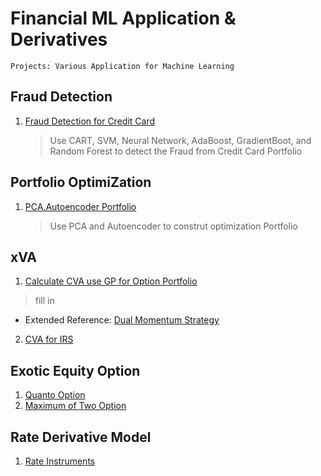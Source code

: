 # Financial ML Application & Derivatives
```
Projects: Various Application for Machine Learning
```
## Fraud Detection
1. [Fraud Detection for Credit Card](FraudDetection_FINAL.ipynb)
   > Use CART, SVM, Neural Network, AdaBoost, GradientBoot, and Random Forest to detect the Fraud from Credit Card Portfolio
   
## Portfolio OptimiZation
1. [PCA.Autoencoder Portfolio](Final_pca_eigen_portfolios_m2_ex3.ipynb)
   > Use PCA and Autoencoder to construt optimization Portfolio

## xVA
1. [Calculate CVA use GP for Option Portfolio](MY3_Upload_CVA.ipynb)
> fill in
- Extended Reference: [Dual Momentum Strategy](https://seekingalpha.com/article/4233923-dual-momentum-january-update)

2. [CVA for IRS](CVA_for_IRS_final.m)

## Exotic Equity Option
1. [Quanto Option](https://nbviewer.jupyter.org/github/jollyraven100/Derivatives_Modeling/blob/master/Quanto%20Option.pdf)
2. [Maximum of Two Option](https://nbviewer.jupyter.org/github/michaelsyao/Derivatives_Modeling/blob/master/Options%20on%20the%20Maximum%20of%20two%20assets.pdf)

## Rate Derivative Model
1. [Rate Instruments](https://nbviewer.jupyter.org/github/michaelsyao/Derivatives_Modeling/blob/master/Swap.Swaption.pdf)


